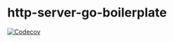 # http-server-go-boilerplate

[![Codecov](https://codecov.io/gh/vinnedev/http-server-go-boilerplate/branch/main/graph/badge.svg)](https://codecov.io/gh/usuario/repo)
